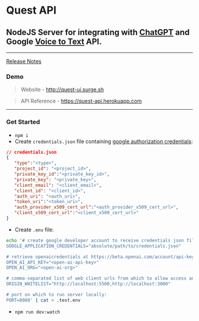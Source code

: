 # Quest API

## NodeJS Server for integrating with [ChatGPT](https://openai.com/api/) and Google [Voice to Text](https://cloud.google.com/speech-to-text) API.

---
[Release Notes](/changelog.md)

### Demo
>Website - http://quest-ui.surge.sh

>API Reference - https://quest-api.herokuapp.com

---

### Get Started
- `npm i`
- Create `credentials.json` file containing [google authorization credentials](https://cloud.google.com/speech-to-text/docs/before-you-begin):
 ```json
 // credentials.json
 {
    "type":"<type>",
    "project_id": "<project_id>",
    "private_key_id":"<private_key_id>",
    "private_key": "<private_key>",
    "client_email": "<client_email>",
    "client_id": "<client_id>",
    "auth_uri": "<auth_uri>",
    "token_uri":"<token_uri>",
    "auth_provider_x509_cert_url":"<auth_provider_x509_cert_url>",
    "client_x509_cert_url":"<client_x509_cert_url>"
}
```
- Create `.env` file:
```bash
echo '# create google developer account to receive credentials json file:
GOOGLE_APPLICATION_CREDENTIALS="absolute/path/to/credentials.json"

# retrieve openaicredentials at https://beta.openai.com/account/api-keys
OPEN_AI_API_KEY="<open-ai-api-key>"
OPEN_AI_ORG="<open-ai-org>"

# comma-separated list of web client urls from which to allow access and bypass CORS: 
ORIGIN_WHITELIST="http://localhost:5500,http://localhost:3000"

# port on which to run server locally:
PORT=8080' | cat > .test.env
```
- `npm run dev:watch`
